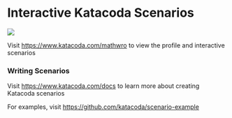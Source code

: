 # Interactive Katacoda Scenarios

[![](http://shields.katacoda.com/katacoda/mathwro/count.svg)](https://www.katacoda.com/mathwro "Get your profile on Katacoda.com")

Visit https://www.katacoda.com/mathwro to view the profile and interactive scenarios

### Writing Scenarios
Visit https://www.katacoda.com/docs to learn more about creating Katacoda scenarios

For examples, visit https://github.com/katacoda/scenario-example
